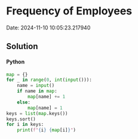 # Frequency of Employees

Date: 2024-11-10 10:05:23.217940

## Solution

#### Python
```python
map = {}
for _ in range(0, int(input())):
    name = input()
    if name in map:
        map[name] += 1
    else:
        map[name] = 1
keys = list(map.keys())
keys.sort()
for i in keys:
    print(f"{i} {map[i]}")
 ```